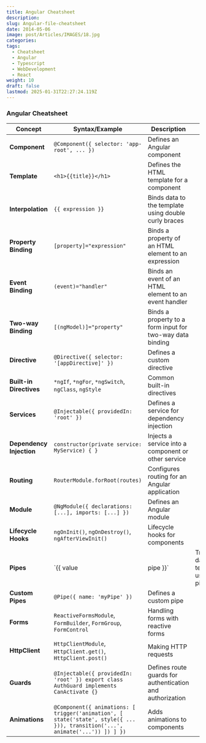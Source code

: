 ```yaml
---
title: Angular Cheatsheet
description: 
slug: Angular-file-cheatsheet
date: 2014-05-06
image: post/Articles/IMAGES/18.jpg
categories: 
tags:
  - Cheatsheet
  - Angular
  - Typescript
  - WebDevelopment
  - React
weight: 10
draft: false
lastmod: 2025-01-31T22:27:24.119Z
---
```

### Angular Cheatsheet

| **Concept**              | **Syntax/Example**                                                                                                            | **Description**                                           |                                          |
| ------------------------ | ----------------------------------------------------------------------------------------------------------------------------- | --------------------------------------------------------- | ---------------------------------------- |
| **Component**            | `@Component({ selector: 'app-root', ... })`                                                                                   | Defines an Angular component                              |                                          |
| **Template**             | `<h1>{{title}}</h1>`                                                                                                          | Defines the HTML template for a component                 |                                          |
| **Interpolation**        | `{{ expression }}`                                                                                                            | Binds data to the template using double curly braces      |                                          |
| **Property Binding**     | `[property]="expression"`                                                                                                     | Binds a property of an HTML element to an expression      |                                          |
| **Event Binding**        | `(event)="handler"`                                                                                                           | Binds an event of an HTML element to an event handler     |                                          |
| **Two-way Binding**      | `[(ngModel)]="property"`                                                                                                      | Binds a property to a form input for two-way data binding |                                          |
| **Directive**            | `@Directive({ selector: '[appDirective]' })`                                                                                  | Defines a custom directive                                |                                          |
| **Built-in Directives**  | `*ngIf`, `*ngFor`, `*ngSwitch`, `ngClass`, `ngStyle`                                                                          | Common built-in directives                                |                                          |
| **Services**             | `@Injectable({ providedIn: 'root' })`                                                                                         | Defines a service for dependency injection                |                                          |
| **Dependency Injection** | `constructor(private service: MyService) { }`                                                                                 | Injects a service into a component or other service       |                                          |
| **Routing**              | `RouterModule.forRoot(routes)`                                                                                                | Configures routing for an Angular application             |                                          |
| **Module**               | `@NgModule({ declarations: [...], imports: [...] })`                                                                          | Defines an Angular module                                 |                                          |
| **Lifecycle Hooks**      | `ngOnInit()`, `ngOnDestroy()`, `ngAfterViewInit()`                                                                            | Lifecycle hooks for components                            |                                          |
| **Pipes**                | \`{{ value                                                                                                                    | pipe }}\`                                                 | Transforms data in templates using pipes |
| **Custom Pipes**         | `@Pipe({ name: 'myPipe' })`                                                                                                   | Defines a custom pipe                                     |                                          |
| **Forms**                | `ReactiveFormsModule`, `FormBuilder`, `FormGroup`, `FormControl`                                                              | Handling forms with reactive forms                        |                                          |
| **HttpClient**           | `HttpClientModule`, `HttpClient.get()`, `HttpClient.post()`                                                                   | Making HTTP requests                                      |                                          |
| **Guards**               | `@Injectable({ providedIn: 'root' }) export class AuthGuard implements CanActivate {}`                                        | Defines route guards for authentication and authorization |                                          |
| **Animations**           | `@Component({ animations: [ trigger('animation', [ state('state', style({ ... })), transition('...', animate('...')) ]) ] })` | Adds animations to components                             |                                          |
